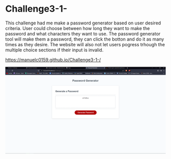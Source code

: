 # Challenge3-1-

This challenge had me make a password generator based on user desired criteria. User could choose between how long they want to make the password and what characters they want to use. The password generator tool will make them a password, they can click the botton and do it as many times as they desire. The website will also not let users pogress trhough the multiple choice sections if their input is invalid.

https://manuelc0159.github.io/Challenge3-1-/

![picture of website](./challenge3%20Pic.png)